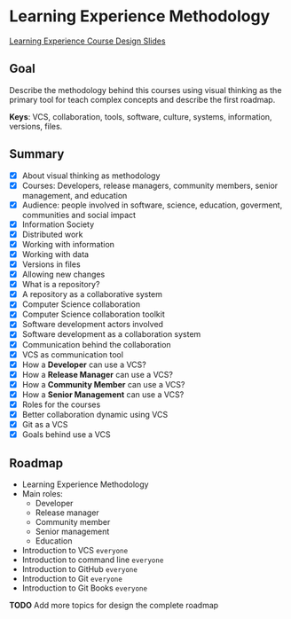 # Learning Experience Methodology

[Learning Experience Course Design Slides](https://docs.google.com/presentation/d/1pYdHqfeKCkD6QbQJjOjmkhTnGoAdoWLNN01sDiTn7ME/edit?usp=sharing)

## Goal

Describe the methodology behind this courses using visual thinking as the primary tool for teach complex concepts and describe the first roadmap.

**Keys**: VCS, collaboration, tools, software, culture, systems, information, versions, files.

## Summary

- [x] About visual thinking as methodology 
- [x] Courses: Developers, release managers, community members, senior management, and education
- [x] Audience: people involved in software, science, education, goverment, communities and social impact
- [x] Information Society
- [x] Distributed work
- [x] Working with information
- [x] Working with data
- [x] Versions in files
- [x] Allowing new changes
- [x] What is a repository?
- [x] A repository as a collaborative system
- [x] Computer Science collaboration
- [x] Computer Science collaboration toolkit
- [x] Software development actors involved
- [x] Software development as a collaboration system
- [x] Communication behind the collaboration
- [x] VCS as communication tool
- [x] How a **Developer** can use a VCS?
- [x] How a **Release Manager** can use a VCS?
- [x] How a **Community Member** can use a VCS?
- [x] How a **Senior Management** can use a VCS?
- [x] Roles for the courses
- [x] Better collaboration dynamic using VCS
- [x] Git as a VCS
- [x] Goals behind use a VCS

## Roadmap 

- Learning Experience Methodology
- Main roles: 
  - Developer
  - Release manager
  - Community member
  - Senior management
  - Education
- Introduction to VCS `everyone`
- Introduction to command line `everyone`
- Introduction to GitHub `everyone`
- Introduction to Git `everyone`
- Introduction to Git Books `everyone`

**TODO** Add more topics for design the complete roadmap



